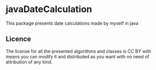 # javaDateCalculation
This package presents date calculations made by myself in java

## Licence
The license for all the presented algorithms and classes is CC BY with means you can modify it and distributed as you want with no need of attribution of any kind.
